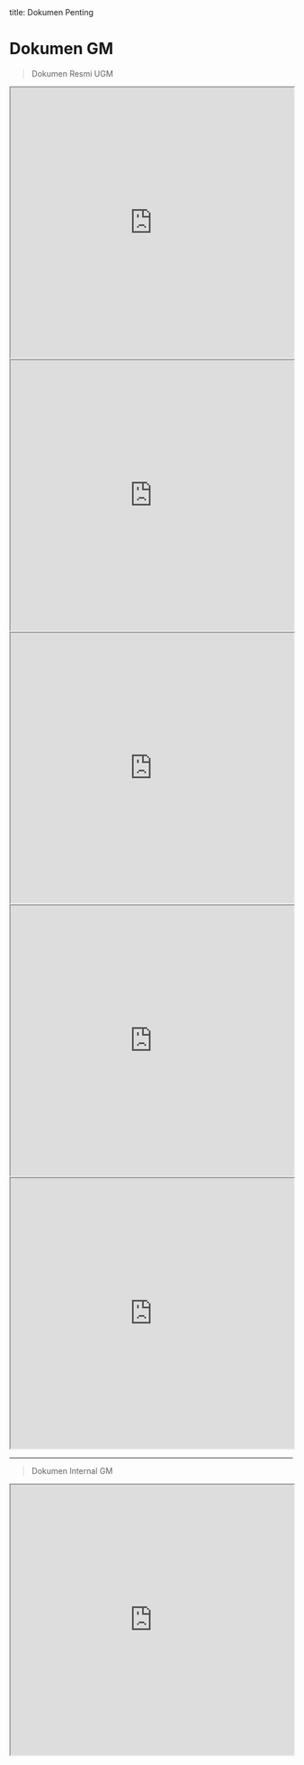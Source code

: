 <frontmatter>
  title: Dokumen Penting
</frontmatter>


<br>

# Dokumen GM

> Dokumen Resmi UGM

<panel header="Jadwal KKN-PPM UGM Tahun 2025" minimized >
<iframe src="https://drive.google.com/file/d/1c5AHGdtLzRbv37MbtDz0mJ-nNb-Sc_Rq/preview" width="100%" height="480" allow="autoplay"></iframe>
</panel>
<br>
<panel header="Surat Rekomendasi BRIDA Bali" minimized >
<iframe src="https://drive.google.com/file/d/19Z0M-nr1PSIXcA1eLGfijMeEMnNcVOhV/preview" width="100%" height="480" allow="autoplay"></iframe>
</panel>
<br> 
<panel header="Pembekalan KKN" minimized >
<iframe src="https://drive.google.com/file/d/1bfuVYPBaxUwQoas4tOCtHPenTs4pfFSd/preview" width="100%" height="480" allow="autoplay"></iframe>
</panel>
<br>
<panel header="Buku Pedoman KKN" minimized>
<iframe src="https://drive.google.com/file/d/1CPybQO0xvBsrIcmVmibR1QrCkaOz8Ne2/preview" width="100%" height="480" allow="autoplay"></iframe>
</panel>
<br>
<panel header="Penyusunan Program Administrasi KKN" minimized>
<iframe src="https://drive.google.com/file/d/1Nk7OZCXx9RSYl8sD1yWWd4WEbJfCrVdc/preview" width="100%" height="480" allow="autoplay"></iframe>
</panel>




---

> Dokumen Internal GM

<panel header="PPT Gantari Mengwi 2025" minimized >
<iframe src="https://drive.google.com/file/d/1-t-5sA7dQ5xikD4tdKNPt-F1UIyQptfL/preview" width="100%" height="480" allow="autoplay"></frame>
</panel>
<br>


---

> Link 

<a class="btn drive-kkn" href="https://drive.google.com/drive/folders/10YYTPDvMX12c3Q0YCX7HRuGArUvvdeX4" target="_blank" role="button">Drive KKN</a>

